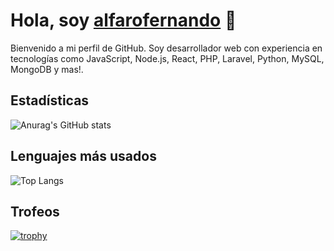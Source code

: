# Hola, soy [alfarofernando](https://github.com/alfarofernando) 👋

Bienvenido a mi perfil de GitHub. Soy desarrollador web con experiencia en tecnologías como JavaScript, Node.js, React, PHP, Laravel, Python, MySQL, MongoDB y mas!.

## Estadísticas
![Anurag's GitHub stats](https://github-readme-stats.vercel.app/api?username=alfarofernando&show_icons=true&theme=highcontrast)

## Lenguajes más usados
![Top Langs](https://github-readme-stats.vercel.app/api/top-langs/?username=alfarofernando&layout=compact&theme=highcontrast)

## Trofeos
[![trophy](https://github-profile-trophy.vercel.app/?username=alfarofernando&theme=highcontrast)](https://github.com/ryo-ma/github-profile-trophy)







